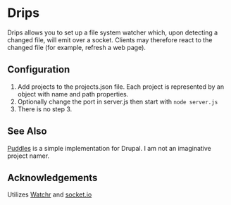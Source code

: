 # Drips
Drips allows you to set up a file system watcher which, upon detecting a changed file, will emit over a socket. Clients may therefore react to the changed file (for example, refresh a web page).

## Configuration
1. Add projects to the projects.json file. Each project is represented by an object with name and path properties.
2. Optionally change the port in server.js then start with `node server.js`
3. There is no step 3.

## See Also
[Puddles](https://github.com/evanbarter/puddles) is a simple implementation for Drupal. I am not an imaginative project namer.

## Acknowledgements
Utilizes [Watchr](https://github.com/bevry/watchr) and [socket.io](https://github.com/learnboost/socket.io)